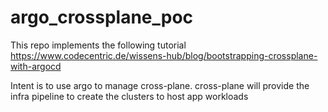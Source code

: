 # argo_crossplane_poc

This repo implements the following tutorial
https://www.codecentric.de/wissens-hub/blog/bootstrapping-crossplane-with-argocd

Intent is to use argo to manage cross-plane. cross-plane will provide the infra pipeline to create the clusters to host app workloads
